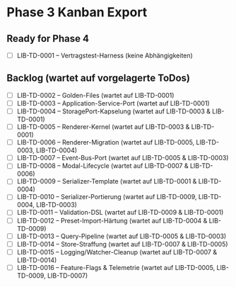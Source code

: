 # Phase 3 Kanban Export

## Ready for Phase 4
- [ ] LIB-TD-0001 – Vertragstest-Harness (keine Abhängigkeiten)

## Backlog (wartet auf vorgelagerte ToDos)
- [ ] LIB-TD-0002 – Golden-Files (wartet auf LIB-TD-0001)
- [ ] LIB-TD-0003 – Application-Service-Port (wartet auf LIB-TD-0001)
- [ ] LIB-TD-0004 – StoragePort-Kapselung (wartet auf LIB-TD-0003 & LIB-TD-0001)
- [ ] LIB-TD-0005 – Renderer-Kernel (wartet auf LIB-TD-0003 & LIB-TD-0001)
- [ ] LIB-TD-0006 – Renderer-Migration (wartet auf LIB-TD-0005, LIB-TD-0003, LIB-TD-0004)
- [ ] LIB-TD-0007 – Event-Bus-Port (wartet auf LIB-TD-0005 & LIB-TD-0003)
- [ ] LIB-TD-0008 – Modal-Lifecycle (wartet auf LIB-TD-0007 & LIB-TD-0006)
- [ ] LIB-TD-0009 – Serializer-Template (wartet auf LIB-TD-0001 & LIB-TD-0004)
- [ ] LIB-TD-0010 – Serializer-Portierung (wartet auf LIB-TD-0009, LIB-TD-0004, LIB-TD-0003)
- [ ] LIB-TD-0011 – Validation-DSL (wartet auf LIB-TD-0009 & LIB-TD-0001)
- [ ] LIB-TD-0012 – Preset-Import-Härtung (wartet auf LIB-TD-0004 & LIB-TD-0009)
- [ ] LIB-TD-0013 – Query-Pipeline (wartet auf LIB-TD-0005 & LIB-TD-0003)
- [ ] LIB-TD-0014 – Store-Straffung (wartet auf LIB-TD-0007 & LIB-TD-0005)
- [ ] LIB-TD-0015 – Logging/Watcher-Cleanup (wartet auf LIB-TD-0007 & LIB-TD-0014)
- [ ] LIB-TD-0016 – Feature-Flags & Telemetrie (wartet auf LIB-TD-0005, LIB-TD-0009, LIB-TD-0007)
